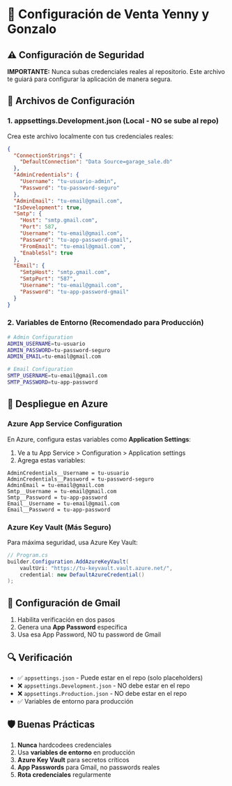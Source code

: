 # 🔧 Configuración de Venta Yenny y Gonzalo

## ⚠️ Configuración de Seguridad

**IMPORTANTE:** Nunca subas credenciales reales al repositorio. Este archivo te guiará para configurar la aplicación de manera segura.

## 📁 Archivos de Configuración

### 1. **appsettings.Development.json** (Local - NO se sube al repo)

Crea este archivo localmente con tus credenciales reales:

```json
{
  "ConnectionStrings": {
    "DefaultConnection": "Data Source=garage_sale.db"
  },
  "AdminCredentials": {
    "Username": "tu-usuario-admin",
    "Password": "tu-password-seguro"
  },
  "AdminEmail": "tu-email@gmail.com",
  "IsDevelopment": true,
  "Smtp": {
    "Host": "smtp.gmail.com",
    "Port": 587,
    "Username": "tu-email@gmail.com",
    "Password": "tu-app-password-gmail",
    "FromEmail": "tu-email@gmail.com",
    "EnableSsl": true
  },
  "Email": {
    "SmtpHost": "smtp.gmail.com",
    "SmtpPort": "587",
    "Username": "tu-email@gmail.com",
    "Password": "tu-app-password-gmail"
  }
}
```

### 2. **Variables de Entorno (Recomendado para Producción)**

```bash
# Admin Configuration
ADMIN_USERNAME=tu-usuario
ADMIN_PASSWORD=tu-password-seguro
ADMIN_EMAIL=tu-email@gmail.com

# Email Configuration
SMTP_USERNAME=tu-email@gmail.com
SMTP_PASSWORD=tu-app-password
```

## 🚀 Despliegue en Azure

### Azure App Service Configuration

En Azure, configura estas variables como **Application Settings**:

1. Ve a tu App Service > Configuration > Application settings
2. Agrega estas variables:

```
AdminCredentials__Username = tu-usuario
AdminCredentials__Password = tu-password-seguro
AdminEmail = tu-email@gmail.com
Smtp__Username = tu-email@gmail.com
Smtp__Password = tu-app-password
Email__Username = tu-email@gmail.com
Email__Password = tu-app-password
```

### Azure Key Vault (Más Seguro)

Para máxima seguridad, usa Azure Key Vault:

```csharp
// Program.cs
builder.Configuration.AddAzureKeyVault(
    vaultUri: "https://tu-keyvault.vault.azure.net/",
    credential: new DefaultAzureCredential()
);
```

## 📧 Configuración de Gmail

1. Habilita verificación en dos pasos
2. Genera una **App Password** específica
3. Usa esa App Password, NO tu password de Gmail

## 🔍 Verificación

- ✅ `appsettings.json` - Puede estar en el repo (solo placeholders)
- ❌ `appsettings.Development.json` - NO debe estar en el repo
- ❌ `appsettings.Production.json` - NO debe estar en el repo
- ✅ Variables de entorno para producción

## 🛡️ Buenas Prácticas

1. **Nunca** hardcodees credenciales
2. Usa **variables de entorno** en producción
3. **Azure Key Vault** para secretos críticos
4. **App Passwords** para Gmail, no passwords reales
5. **Rota credenciales** regularmente 